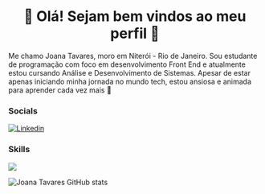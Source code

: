 <h1 align="center"> 💜 Olá! Sejam bem vindos ao meu perfil 💜 </h1>

<p align="left"> Me chamo Joana Tavares, moro em Niterói - Rio de Janeiro. 
Sou estudante de programação com foco em desenvolvimento Front End e atualmente estou cursando Análise e Desenvolvimento de Sistemas.
Apesar de estar apenas iniciando minha jornada no mundo tech, estou ansiosa e animada para aprender cada vez mais 🚀



<h3 align="left"> Socials </h3>

[![Linkedin](https://img.shields.io/badge/-LINKEDIN-blue?style=flat-square&logo=Linkedin&logoColor=white&link=https://www.linkedin.com/in/joana-tavares-dev/)](https://www.linkedin.com/in/joana-tavares-dev/)


<h3 align="left"> Skills </h3>
<p align="left">
  <a href="https://skillicons.dev">
    <img src="https://skillicons.dev/icons?i=js,html,css,vscode,codepen,github" />
  </a>
</p>



![Joana Tavares GitHub stats](https://github-readme-stats.vercel.app/api?username=JoanaTav&show_icons=true&theme=ambient_gradient)














